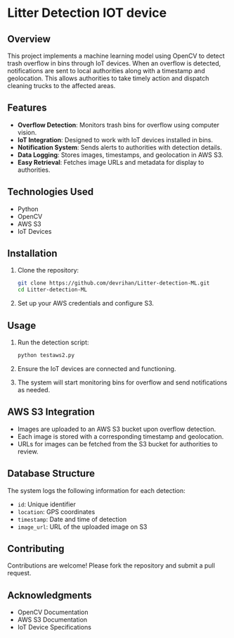# Litter Detection IOT device

## Overview

This project implements a machine learning model using OpenCV to detect trash overflow in bins through IoT devices. When an overflow is detected, notifications are sent to local authorities along with a timestamp and geolocation. This allows authorities to take timely action and dispatch cleaning trucks to the affected areas.

## Features

- **Overflow Detection**: Monitors trash bins for overflow using computer vision.
- **IoT Integration**: Designed to work with IoT devices installed in bins.
- **Notification System**: Sends alerts to authorities with detection details.
- **Data Logging**: Stores images, timestamps, and geolocation in AWS S3.
- **Easy Retrieval**: Fetches image URLs and metadata for display to authorities.

## Technologies Used

- Python
- OpenCV
- AWS S3
- IoT Devices

## Installation

1. Clone the repository:

   ```bash
   git clone https://github.com/devrihan/Litter-detection-ML.git
   cd Litter-detection-ML
   ```

2. Set up your AWS credentials and configure S3.

## Usage

1. Run the detection script:

   ```bash
   python testaws2.py
   ```
   
2. Ensure the IoT devices are connected and functioning.

3. The system will start monitoring bins for overflow and send notifications as needed.

## AWS S3 Integration

- Images are uploaded to an AWS S3 bucket upon overflow detection.
- Each image is stored with a corresponding timestamp and geolocation.
- URLs for images can be fetched from the S3 bucket for authorities to review.

## Database Structure

The system logs the following information for each detection:

- `id`: Unique identifier
- `location`: GPS coordinates
- `timestamp`: Date and time of detection
- `image_url`: URL of the uploaded image on S3

## Contributing

Contributions are welcome! Please fork the repository and submit a pull request.

## Acknowledgments

- OpenCV Documentation
- AWS S3 Documentation
- IoT Device Specifications
